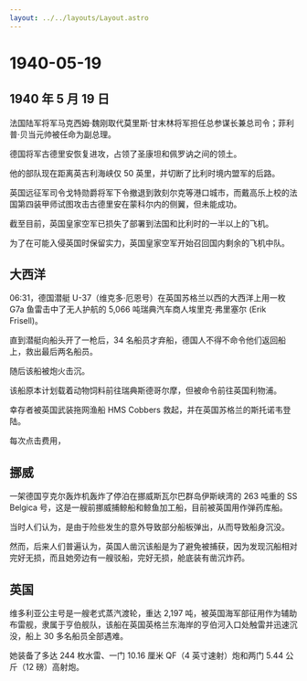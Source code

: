 ```yaml
---
layout: ../../layouts/Layout.astro
---
```


# 1940-05-19

## 1940 年 5 月 19 日

法国陆军将军马克西姆·魏刚取代莫里斯·甘末林将军担任总参谋长兼总司令；菲利普·贝当元帅被任命为副总理。

德国将军古德里安恢复进攻，占领了圣康坦和佩罗讷之间的领土。

他的部队现在距离英吉利海峡仅 50 英里，并切断了比利时境内盟军的后路。

英国远征军司令戈特勋爵将军下令撤退到敦刻尔克等港口城市，而戴高乐上校的法国第四装甲师试图攻击古德里安在蒙科尔内的侧翼，但未能成功。

截至目前，英国皇家空军已损失了部署到法国和比利时的一半以上的飞机。

为了在可能入侵英国时保留实力，英国皇家空军开始召回国内剩余的飞机中队。

## 大西洋

06:31，德国潜艇 U-37（维克多·厄恩号）在英国苏格兰以西的大西洋上用一枚
G7a 鱼雷击中了无人护航的 5,066 吨瑞典汽车商人埃里克·弗里塞尔 (Erik
Frisell)。

直到潜艇向船头开了一枪后，34
名船员才弃船，德国人不得不命令他们返回船上，救出最后两名船员。

随后该船被炮火击沉。

该船原本计划载着动物饲料前往瑞典斯德哥尔摩，但被命令前往英国利物浦。

幸存者被英国武装拖网渔船 HMS Cobbers
救起，并在英国苏格兰的斯托诺韦登陆。

每次点击费用，

## 挪威

一架德国亨克尔轰炸机轰炸了停泊在挪威斯瓦尔巴群岛伊斯峡湾的 263 吨重的 SS
Belgica 号，这是一艘前挪威捕鲸船和鲸鱼加工船，目前被英国用作弹药库船。

当时人们认为，是由于险些发生的意外导致部分船板弹出，从而导致船身沉没。

然而，后来人们普遍认为，英国人凿沉该船是为了避免被捕获，因为发现沉船相对完好无损，而且她旁边有一艘驳船，完好无损，舱底装有凿沉炸药。

## 英国

维多利亚公主号是一艘老式蒸汽渡轮，重达 2,197
吨，被英国海军部征用作为辅助布雷舰，隶属于亨伯舰队，该船在英国英格兰东海岸的亨伯河入口处触雷并迅速沉没，船上
30 多名船员全部遇难。

她装备了多达 244 枚水雷、一门 10.16 厘米 QF（4 英寸速射）炮和两门 5.44
公斤（12 磅）高射炮。